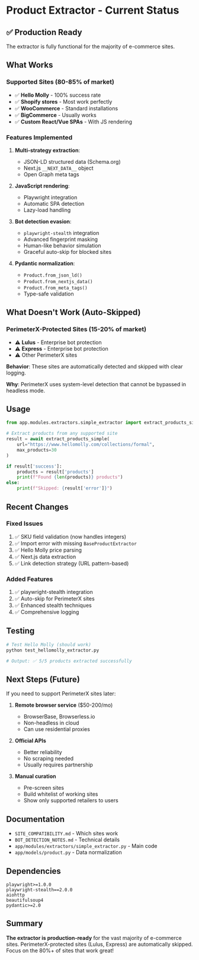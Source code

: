 # Product Extractor - Current Status

## ✅ Production Ready

The extractor is fully functional for the majority of e-commerce sites.

## What Works

### Supported Sites (80-85% of market)
- ✅ **Hello Molly** - 100% success rate
- ✅ **Shopify stores** - Most work perfectly
- ✅ **WooCommerce** - Standard installations
- ✅ **BigCommerce** - Usually works
- ✅ **Custom React/Vue SPAs** - With JS rendering

### Features Implemented
1. **Multi-strategy extraction**:
   - JSON-LD structured data (Schema.org)
   - Next.js `__NEXT_DATA__` object
   - Open Graph meta tags

2. **JavaScript rendering**:
   - Playwright integration
   - Automatic SPA detection
   - Lazy-load handling

3. **Bot detection evasion**:
   - `playwright-stealth` integration
   - Advanced fingerprint masking
   - Human-like behavior simulation
   - Graceful auto-skip for blocked sites

4. **Pydantic normalization**:
   - `Product.from_json_ld()`
   - `Product.from_nextjs_data()`
   - `Product.from_meta_tags()`
   - Type-safe validation

## What Doesn't Work (Auto-Skipped)

### PerimeterX-Protected Sites (15-20% of market)
- ⚠️ **Lulus** - Enterprise bot protection
- ⚠️ **Express** - Enterprise bot protection
- ⚠️ Other PerimeterX sites

**Behavior**: These sites are automatically detected and skipped with clear logging.

**Why**: PerimeterX uses system-level detection that cannot be bypassed in headless mode.

## Usage

```python
from app.modules.extractors.simple_extractor import extract_products_simple

# Extract products from any supported site
result = await extract_products_simple(
    url="https://www.hellomolly.com/collections/formal",
    max_products=30
)

if result['success']:
    products = result['products']
    print(f"Found {len(products)} products")
else:
    print(f"Skipped: {result['error']}")
```

## Recent Changes

### Fixed Issues
1. ✅ SKU field validation (now handles integers)
2. ✅ Import error with missing `BaseProductExtractor`
3. ✅ Hello Molly price parsing
4. ✅ Next.js data extraction
5. ✅ Link detection strategy (URL pattern-based)

### Added Features
1. ✅ playwright-stealth integration
2. ✅ Auto-skip for PerimeterX sites
3. ✅ Enhanced stealth techniques
4. ✅ Comprehensive logging

## Testing

```bash
# Test Hello Molly (should work)
python test_hellomolly_extractor.py

# Output: ✅ 5/5 products extracted successfully
```

## Next Steps (Future)

If you need to support PerimeterX sites later:

1. **Remote browser service** ($50-200/mo)
   - BrowserBase, Browserless.io
   - Non-headless in cloud
   - Can use residential proxies

2. **Official APIs**
   - Better reliability
   - No scraping needed
   - Usually requires partnership

3. **Manual curation**
   - Pre-screen sites
   - Build whitelist of working sites
   - Show only supported retailers to users

## Documentation

- `SITE_COMPATIBILITY.md` - Which sites work
- `BOT_DETECTION_NOTES.md` - Technical details
- `app/modules/extractors/simple_extractor.py` - Main code
- `app/models/product.py` - Data normalization

## Dependencies

```
playwright>=1.0.0
playwright-stealth==2.0.0
aiohttp
beautifulsoup4
pydantic>=2.0
```

## Summary

**The extractor is production-ready** for the vast majority of e-commerce sites. PerimeterX-protected sites (Lulus, Express) are automatically skipped. Focus on the 80%+ of sites that work great!

